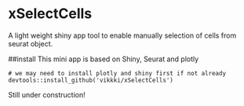 # xSelectCells
A light weight shiny app tool to enable manually selection of cells from seurat object.

##install
This mini app is based on Shiny, Seurat and plotly

```
# we may need to install plotly and shiny first if not already
devtools::install_github('vikkki/xSelectCells')
```
Still under construction!
